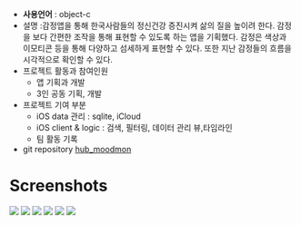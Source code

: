 * **사용언어** : object-c
* 설명 :감정앱을 통해 한국사람들의 정신건강 증진시켜 삶의 질을 높이려 한다. 감정을 보다 간편한 조작을 통해 표현할 수 있도록 하는 앱을 기획했다. 감정은 색상과 이모티콘 등을 통해 다양하고 섬세하게 표현할 수 있다. 또한 지난 감정들의 흐름을 시각적으로 확인할 수 있다.
* 프로젝트 활동과 참여인원
  - 앱 기획과 개발
  - 3인 공동 기획, 개발
* 프로젝트 기여 부분
  - iOS data 관리 : sqlite, iCloud
  - iOS client & logic : 검색, 필터링, 데이터 관리 뷰,타임라인
  - 팀 활동 기록
* git repository
[hub_moodmon](https://github.com/NHNNEXT/2016-01-HUDI-iOS-HUB)

# Screenshots
![](https://github.com/Kyoo32/portfolio/raw/master/resource/moodmon/img/new)
![](https://github.com/Kyoo32/portfolio/raw/master/resource/moodmon/img/month)
![](https://github.com/Kyoo32/portfolio/raw/master/resource/moodmon/img/year)
![](https://github.com/Kyoo32/portfolio/raw/master/resource/moodmon/img/filter)
![](https://github.com/Kyoo32/portfolio/raw/master/resource/moodmon/img/search)
![](https://github.com/Kyoo32/portfolio/raw/master/resource/moodmon/img/saveImg)

